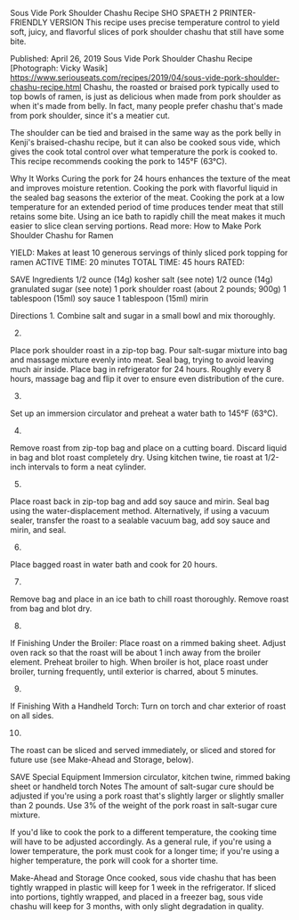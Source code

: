 Sous Vide Pork Shoulder Chashu Recipe
SHO SPAETH
2     PRINTER-FRIENDLY VERSION
This recipe uses precise temperature control to yield soft, juicy, and flavorful slices of pork shoulder chashu that still have some bite.

Published: April 26, 2019
Sous Vide Pork Shoulder Chashu Recipe
[Photograph: Vicky Wasik]
https://www.seriouseats.com/recipes/2019/04/sous-vide-pork-shoulder-chashu-recipe.html
Chashu, the roasted or braised pork typically used to top bowls of ramen, is just as delicious when made from pork shoulder as when it's made from belly. In fact, many people prefer chashu that's made from pork shoulder, since it's a meatier cut.

The shoulder can be tied and braised in the same way as the pork belly in Kenji's braised-chashu recipe, but it can also be cooked sous vide, which gives the cook total control over what temperature the pork is cooked to. This recipe recommends cooking the pork to 145°F (63°C).

Why It Works
Curing the pork for 24 hours enhances the texture of the meat and improves moisture retention.
Cooking the pork with flavorful liquid in the sealed bag seasons the exterior of the meat.
Cooking the pork at a low temperature for an extended period of time produces tender meat that still retains some bite.
Using an ice bath to rapidly chill the meat makes it much easier to slice clean serving portions.
Read more: How to Make Pork Shoulder Chashu for Ramen

YIELD:
Makes at least 10 generous servings of thinly sliced pork topping for ramen
ACTIVE TIME:
20 minutes
TOTAL TIME:
45 hours
RATED:
    
 SAVE
Ingredients
1/2 ounce (14g) kosher salt (see note)
1/2 ounce (14g) granulated sugar (see note)
1 pork shoulder roast (about 2 pounds; 900g)
1 tablespoon (15ml) soy sauce
1 tablespoon (15ml) mirin

Directions
1.
Combine salt and sugar in a small bowl and mix thoroughly.

2.
Place pork shoulder roast in a zip-top bag. Pour salt-sugar mixture into bag and massage mixture evenly into meat. Seal bag, trying to avoid leaving much air inside. Place bag in refrigerator for 24 hours. Roughly every 8 hours, massage bag and flip it over to ensure even distribution of the cure.

3.
Set up an immersion circulator and preheat a water bath to 145°F (63°C).

4.
Remove roast from zip-top bag and place on a cutting board. Discard liquid in bag and blot roast completely dry. Using kitchen twine, tie roast at 1/2-inch intervals to form a neat cylinder.

5.
Place roast back in zip-top bag and add soy sauce and mirin. Seal bag using the water-displacement method. Alternatively, if using a vacuum sealer, transfer the roast to a sealable vacuum bag, add soy sauce and mirin, and seal.

6.
Place bagged roast in water bath and cook for 20 hours.

7.
Remove bag and place in an ice bath to chill roast thoroughly. Remove roast from bag and blot dry.

8.
If Finishing Under the Broiler: Place roast on a rimmed baking sheet. Adjust oven rack so that the roast will be about 1 inch away from the broiler element. Preheat broiler to high. When broiler is hot, place roast under broiler, turning frequently, until exterior is charred, about 5 minutes.

9.
If Finishing With a Handheld Torch: Turn on torch and char exterior of roast on all sides.

10.
The roast can be sliced and served immediately, or sliced and stored for future use (see Make-Ahead and Storage, below).

 SAVE
Special Equipment
Immersion circulator, kitchen twine, rimmed baking sheet or handheld torch
Notes
The amount of salt-sugar cure should be adjusted if you're using a pork roast that's slightly larger or slightly smaller than 2 pounds. Use 3% of the weight of the pork roast in salt-sugar cure mixture.

If you'd like to cook the pork to a different temperature, the cooking time will have to be adjusted accordingly. As a general rule, if you're using a lower temperature, the pork must cook for a longer time; if you're using a higher temperature, the pork will cook for a shorter time.

Make-Ahead and Storage
Once cooked, sous vide chashu that has been tightly wrapped in plastic will keep for 1 week in the refrigerator. If sliced into portions, tightly wrapped, and placed in a freezer bag, sous vide chashu will keep for 3 months, with only slight degradation in quality.